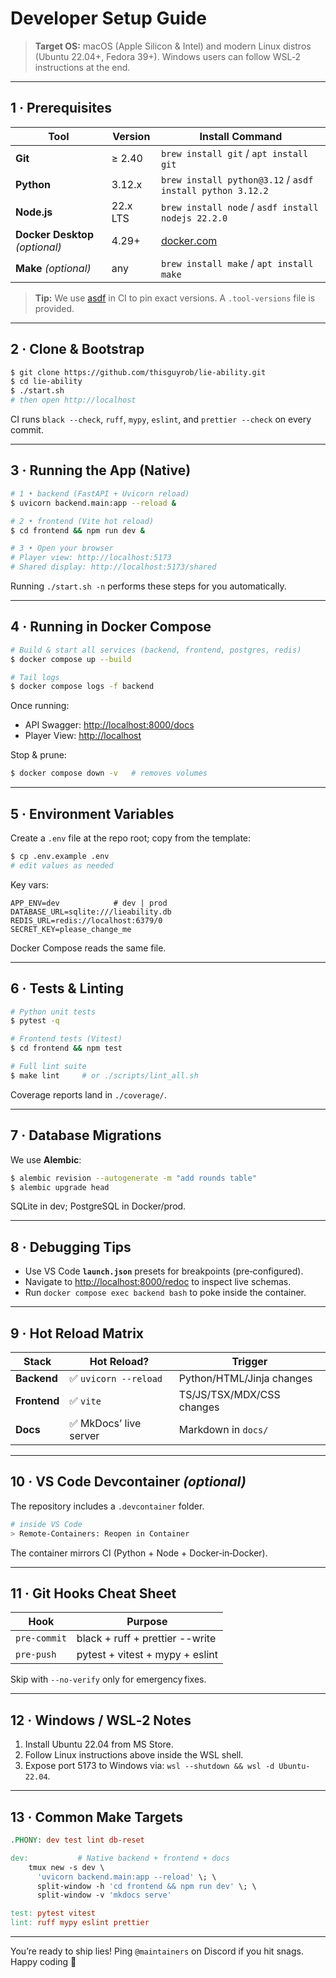 # Developer Setup Guide

> **Target OS:** macOS (Apple Silicon & Intel) and modern Linux distros (Ubuntu 22.04+, Fedora 39+).  Windows users can follow WSL‑2 instructions at the end.

---

## 1 · Prerequisites

| Tool                            | Version  | Install Command                                           |
| ------------------------------- | -------- | --------------------------------------------------------- |
| **Git**                         | ≥ 2.40   | `brew install git` / `apt install git`                    |
| **Python**                      | 3.12.x   | `brew install python@3.12` / `asdf install python 3.12.2` |
| **Node.js**                     | 22.x LTS | `brew install node` / `asdf install nodejs 22.2.0`        |
| **Docker Desktop** *(optional)* | 4.29+    | [docker.com](https://www.docker.com/)                     |
| **Make** *(optional)*           | any      | `brew install make` / `apt install make`                  |

> **Tip:** We use [asdf](https://asdf-vm.com/) in CI to pin exact versions.  A `.tool-versions` file is provided.

---

## 2 · Clone & Bootstrap

```bash
$ git clone https://github.com/thisguyrob/lie-ability.git
$ cd lie-ability
$ ./start.sh
# then open http://localhost
```

CI runs `black --check`, `ruff`, `mypy`, `eslint`, and `prettier --check` on every commit.

---

## 3 · Running the App (Native)

```bash
# 1 • backend (FastAPI + Uvicorn reload)
$ uvicorn backend.main:app --reload &

# 2 • frontend (Vite hot reload)
$ cd frontend && npm run dev &

# 3 • Open your browser
# Player view: http://localhost:5173
# Shared display: http://localhost:5173/shared
```

Running `./start.sh -n` performs these steps for you automatically.

---

## 4 · Running in Docker Compose

```bash
# Build & start all services (backend, frontend, postgres, redis)
$ docker compose up --build

# Tail logs
$ docker compose logs -f backend
```

Once running:

* API Swagger: [http://localhost:8000/docs](http://localhost:8000/docs)
* Player View: [http://localhost](http://localhost)

Stop & prune:

```bash
$ docker compose down -v   # removes volumes
```

---

## 5 · Environment Variables

Create a `.env` file at the repo root; copy from the template:

```bash
$ cp .env.example .env
# edit values as needed
```

Key vars:

```dotenv
APP_ENV=dev            # dev | prod
DATABASE_URL=sqlite:///lieability.db
REDIS_URL=redis://localhost:6379/0
SECRET_KEY=please_change_me
```

Docker Compose reads the same file.

---

## 6 · Tests & Linting

```bash
# Python unit tests
$ pytest -q

# Frontend tests (Vitest)
$ cd frontend && npm test

# Full lint suite
$ make lint     # or ./scripts/lint_all.sh
```

Coverage reports land in `./coverage/`.

---

## 7 · Database Migrations

We use **Alembic**:

```bash
$ alembic revision --autogenerate -m "add rounds table"
$ alembic upgrade head
```

SQLite in dev; PostgreSQL in Docker/prod.

---

## 8 · Debugging Tips

* Use VS Code **`launch.json`** presets for breakpoints (pre‑configured).
* Navigate to [http://localhost:8000/redoc](http://localhost:8000/redoc) to inspect live schemas.
* Run `docker compose exec backend bash` to poke inside the container.

---

## 9 · Hot Reload Matrix

| Stack        | Hot Reload?           | Trigger                   |
| ------------ | --------------------- | ------------------------- |
| **Backend**  | ✅ `uvicorn --reload`  | Python/HTML/Jinja changes |
| **Frontend** | ✅ `vite`              | TS/JS/TSX/MDX/CSS changes |
| **Docs**     | ✅ MkDocs’ live server | Markdown in `docs/`       |

---

## 10 · VS Code Devcontainer *(optional)*

The repository includes a `.devcontainer` folder.

```bash
# inside VS Code
> Remote‑Containers: Reopen in Container
```

The container mirrors CI (Python + Node + Docker‑in‑Docker).

---

## 11 · Git Hooks Cheat Sheet

| Hook         | Purpose                         |
| ------------ | ------------------------------- |
| `pre-commit` | black + ruff + prettier --write |
| `pre-push`   | pytest + vitest + mypy + eslint |

Skip with `--no-verify` only for emergency fixes.

---

## 12 · Windows / WSL‑2 Notes

1. Install Ubuntu 22.04 from MS Store.
2. Follow Linux instructions above inside the WSL shell.
3. Expose port 5173 to Windows via: `wsl --shutdown && wsl -d Ubuntu-22.04`.

---

## 13 · Common Make Targets

```Makefile
.PHONY: dev test lint db-reset

dev:           # Native backend + frontend + docs
	tmux new -s dev \
	  'uvicorn backend.main:app --reload' \; \
	  split-window -h 'cd frontend && npm run dev' \; \
	  split-window -v 'mkdocs serve'

test: pytest vitest
lint: ruff mypy eslint prettier
```

---

You’re ready to ship lies!  Ping `@maintainers` on Discord if you hit snags.  Happy coding 🚀